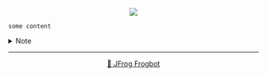 <div align='center'>

[![](https://raw.githubusercontent.com/jfrog/frogbot/master/resources/v2/vulnerabilitiesFixBannerMR.png)](https://github.com/jfrog/frogbot#readme)

</div>


```
some content
```
<details>
<summary>Note</summary>

---
<div align='center'>

**Frogbot** also supports **Contextual Analysis, Secret Detection, IaC and SAST Vulnerabilities Scanning**. This features are included as part of the [JFrog Advanced Security](https://jfrog.com/advanced-security) package, which isn't enabled on your system.

</div>

</details>

---
<div align='center'>

[🐸 JFrog Frogbot](https://github.com/jfrog/frogbot#readme)

</div>
